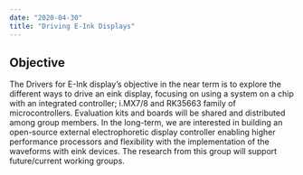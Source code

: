 ```yaml
---
date: "2020-04-30"
title: "Driving E-Ink Displays"
---
```


## Objective
The Drivers for E-Ink display’s objective in the near term is to explore the different ways to drive an eink display, focusing on using a system on a chip with an integrated controller; i.MX7/8 and RK35663 family of microcontrollers. Evaluation kits and boards will be shared and distributed among group members. In the long-term, we are interested in building an open-source external electrophoretic display controller enabling higher performance processors and flexibility with the implementation of the waveforms with eink devices. The research from this group will support future/current working groups.
